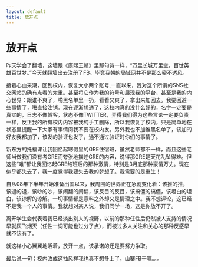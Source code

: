 ```yaml
---
layout: default
title: 放开点
---
```

# 放开点
昨天学会了翻墙，这墙跟《康熙王朝》里那句诗一样，“万里长城万里空，百世英雄百世梦。”今天就翻墙出去注册了FB。毕竟我朝的局域网并不是那么密不透风。

接着心血来潮，回到校内，恢复大小两个账号,一直以来，我对这个所谓的SNS社交网站的确有点看的太重。甚至将它作为我的符号和展现我的平台，甚至是我的内心世界：跟谁不爽了，啪黑名单里一扔，看看又爽了，拿出来加回去。我要回避一些事情了，啪直接注销。现在逐渐想通了，这校内真的没什么好的，名字一定要是真实的，日志不像博客，状态不像TWITTER，弄得我们得为这些言论一定要负责一样，反正我的所有校内内容被我纯手工删除，所以我恢复了校内，只是简单地在状态里提醒一下大家有事情问我不要在校内发。另外我也不加谁黑名单了，该加的好友我都加了，该发的验证也发了，通不通过验证时你们的事情了。

新东方的托福课让我回忆起寒假里的GRE住宿班，虽然老师都不一样，而且这些老师当做我们没有考GRE而夸张地描述GRE的内容，说得那GRE是天花乱坠得难。但这些“难”都让我回忆起GRE结班后的那种激情，特别是3月底那种豪情万丈。现在似乎都失去了，我一度觉得我要失去我的梦想了。我需要的是重生！

自从08年下半年开始准备出国以来，我周围的世界正在急剧变化着：该推的推，该退的退，该吵的吵，该闹翻的闹翻，该反目的反目，该搞僵的搞僵，该坦白的坦白，该谅解的谅解。一切事情都是意料之外却又是情理之中。我不想评论，这已经不是我一个人的事情。我就想对某人说，我们同学一场，这是你放不开了。

离开学生会代表着我已经淡出别人的视野，以前的那种任性后仍然被人支持的情况早就灰飞烟灭（任性一词可能也过分了点），而被过多人关注和关心的那种反感早就不该有了。

就这样小心翼翼地活着，放开一点，该承诺的还是要努力争取。

最后说一句：校内改成这抽风样我也真不想多上了，山寨FB干嘛。。。
